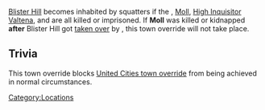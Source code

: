 [Blister Hill](Blister_Hill.md "wikilink") becomes inhabited by [](02%20-%20Projects%20&%20Wikis/Kenshi/Kenshi%20Wiki/Kenshi%20Wiki%20Template/00%20-%20World%20Data/Blister%20Hill/Holy_Nation_Outlaws.md) squatters if the [](Holy_Lord_Phoenix.md), [Moll](Moll.md "wikilink"),
[High Inquisitor Valtena](High_Inquisitor_Valtena.md "wikilink"), and [](High_Inquisitor_Seta.md) are all killed or
imprisoned. If **Moll** was killed or kidnapped **after** Blister Hill
got [taken over](Blister_Hill/Flotsam_Ninjas "wikilink") by [](02%20-%20Projects%20&%20Wikis/Kenshi/Kenshi%20Wiki/Kenshi%20Wiki%20Template/00%20-%20World%20Data/Blister%20Hill/Flotsam_Ninjas.md), this town override will not take
place.

## Trivia

This town override blocks [United Cities town
override](Blister_Hill/United_Cities "wikilink") from being achieved in
normal circumstances.

[Category:Locations](Category:Locations "wikilink")